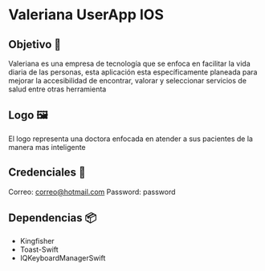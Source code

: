# Valeriana UserApp IOS

## Objetivo 🚀

Valeriana es una empresa de tecnología que se enfoca en facilitar la vida diaria de las personas, esta aplicación esta específicamente planeada para mejorar la accesibilidad de encontrar, valorar y seleccionar servicios de salud entre otras herramienta

## Logo 🖼️

El logo representa una doctora enfocada en atender a sus pacientes de la manera mas inteligente

## Credenciales 🔑

Correo: correo@hotmail.com
Password: password

## Dependencias 📦

- Kingfisher
- Toast-Swift
- IQKeyboardManagerSwift
